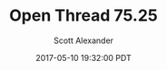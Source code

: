 ---
layout: podcast
title: "Open Thread 75.25"
author: Scott Alexander
description: https://slatestarcodex.com/2017/05/10/open-thread-75-25/
date: 2017-05-10 19:32:00 PDT
length: 84293
duration: 21
guid: open-thread-75-25
---